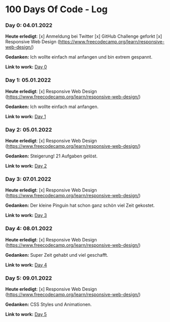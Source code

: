 # 100 Days Of Code - Log

### Day 0: 04.01.2022

**Heute erledigt**: [x] Anmeldung bei Twitter
                    [x] GitHub Challenge geforkt
                    [x] Responsive Web Design (https://www.freecodecamp.org/learn/responsive-web-design/)

**Gedanken:** Ich wollte einfach mal anfangen und bin extrem gespannt.

**Link to work:** [Day 0](https://github.com/swaehnie/100-days-of-code/tree/kallaway-patch-1/Responsive%20Web%20Design/Day%200)

### Day 1: 05.01.2022

**Heute erledigt**: [x] Responsive Web Design (https://www.freecodecamp.org/learn/responsive-web-design/)

**Gedanken:** Ich wollte einfach mal anfangen.

**Link to work:** [Day 1](https://github.com/swaehnie/100-days-of-code/tree/kallaway-patch-1/Responsive%20Web%20Design/Day%20001)


### Day 2: 05.01.2022

**Heute erledigt**: [x] Responsive Web Design (https://www.freecodecamp.org/learn/responsive-web-design/)

**Gedanken:** Steigerung! 21 Aufgaben gelöst.

**Link to work:** [Day 2](https://github.com/swaehnie/100-days-of-code/tree/kallaway-patch-1/Responsive%20Web%20Design/Day%20002)


### Day 3: 07.01.2022

**Heute erledigt**: [x] Responsive Web Design (https://www.freecodecamp.org/learn/responsive-web-design/)

**Gedanken:** Der kleine Pinguin hat schon ganz schön viel Zeit gekostet.

**Link to work:** [Day 3](https://github.com/swaehnie/100-days-of-code/tree/kallaway-patch-1/Responsive%20Web%20Design/Day%20003)


### Day 4: 08.01.2022

**Heute erledigt**: [x] Responsive Web Design (https://www.freecodecamp.org/learn/responsive-web-design/)

**Gedanken:** Super Zeit gehabt und viel geschafft.

**Link to work:** [Day 4](https://github.com/swaehnie/100-days-of-code/tree/kallaway-patch-1/Responsive%20Web%20Design/Day%20004)


### Day 5: 09.01.2022

**Heute erledigt**: [x] Responsive Web Design (https://www.freecodecamp.org/learn/responsive-web-design/)

**Gedanken:** CSS Styles und Animationen.

**Link to work:** [Day 5](https://github.com/swaehnie/100-days-of-code/tree/kallaway-patch-1/Responsive%20Web%20Design/Day%20005)
